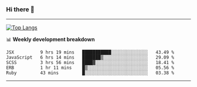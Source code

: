 ### Hi there 👋

-------
[![Top Langs](https://github-readme-stats.vercel.app/api/top-langs/?username=ashish-r)](https://github.com/anuraghazra/github-readme-stats)

📊 **Weekly development breakdown**
<!--START_SECTION:waka-->
```text
JSX          9 hrs 19 mins   ███████████░░░░░░░░░░░░░░   43.49 % 
JavaScript   6 hrs 14 mins   ███████▒░░░░░░░░░░░░░░░░░   29.09 % 
SCSS         3 hrs 56 mins   ████▓░░░░░░░░░░░░░░░░░░░░   18.41 % 
ERB          1 hr 11 mins    █▒░░░░░░░░░░░░░░░░░░░░░░░   05.56 % 
Ruby         43 mins         █░░░░░░░░░░░░░░░░░░░░░░░░   03.38 % 
```
<!--END_SECTION:waka-->
-------

<!--
**ashish-r/ashish-r** is a ✨ _special_ ✨ repository because its `README.md` (this file) appears on your GitHub profile.

Here are some ideas to get you started:

- 🔭 I’m currently working on ...
- 🌱 I’m currently learning ...
- 👯 I’m looking to collaborate on ...
- 🤔 I’m looking for help with ...
- 💬 Ask me about ...
- 📫 How to reach me: ...
- 😄 Pronouns: ...
- ⚡ Fun fact: ...
-->
